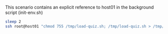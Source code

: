 This scenario contains an explicit reference to host01 in the background script (init-env.sh)

```sh
sleep 2
ssh root@host01 "chmod 755 /tmp/load-quiz.sh; /tmp/load-quiz.sh > /tmp/load-quiz.out"
```

